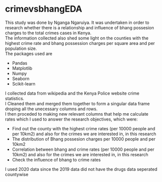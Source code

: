 # crimevsbhangEDA

This study was done by Nganga Ngaruiya. It was undertaken in order to research whether there is a relationship and influence of bhang possesion charges to the total crimes cases in Kenya.       
The information collected also shed some light on the counties with the highest crime rate and bhang possession charges per square area and per population size.    
The packages used are
- Pandas
- Matplotlib
- Numpy
- Seaborn
- Scikit-learn


I collected data from wikipedia and the Kenya Police website crime statistics.    
I Cleaned them and merged them together to form a singular data frame droping all the unecessary columns and rows.   
I then proceded to making new relevant columns that help me calculate rates which I used to answer the research objectives, which were:
- Find out the county with the highest crime rates (per 10000 people and per 10km2) and also for the crimes we are interested in, in this research
- The distribution of Bhang possesion charges per 10000 people and per 10km2
- Correlation between bhang and crime rates (per 10000 people and per 10km2) and also for the crimes we are interested in, in this research
- Check the influence of bhang to crime rates

I used 2020 data since the 2019 data did not have the drugs data seperated countywise
